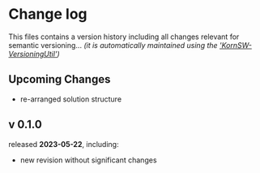 # Change log
This files contains a version history including all changes relevant for semantic versioning...
*(it is automatically maintained using the ['KornSW-VersioningUtil'](https://github.com/KornSW/VersioningUtil))*


## Upcoming Changes

 - re-arranged solution structure



## v 0.1.0
released **2023-05-22**, including:
 - new revision without significant changes
